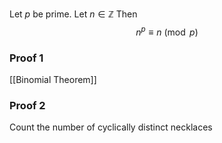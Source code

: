 Let $p$ be prime.
Let $n\in \mathbb{Z}$
Then
$$
n^{p} \equiv n \pmod{p}
$$
### Proof 1
[[Binomial Theorem]]
### Proof 2
Count the number of cyclically distinct necklaces 